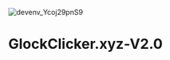 ![devenv_Ycoj29pnS9](https://user-images.githubusercontent.com/66917888/133544508-fabc25ad-7898-4d3c-9d7b-b95705d0b0e5.png)

# GlockClicker.xyz-V2.0
